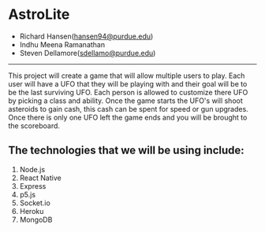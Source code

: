 # AstroLite
* Richard Hansen(hansen94@purdue.edu)
* Indhu Meena Ramanathan
* Steven Dellamore(sdellamo@purdue.edu)

---

This project will create a game that will allow multiple users to play. Each user will have a UFO that they will be playing with and their goal will be to be the last surviving UFO. Each person is allowed to customize there UFO by picking a class and ability. Once the game starts the UFO's will shoot asteroids to gain cash, this cash can be spent for speed or gun upgrades. Once there is only one UFO left the game ends and you will be brought to the scoreboard.

## The technologies that we will be using include:
1. Node.js
2. React Native
3. Express
4. p5.js
5. Socket.io
6. Heroku
7. MongoDB
